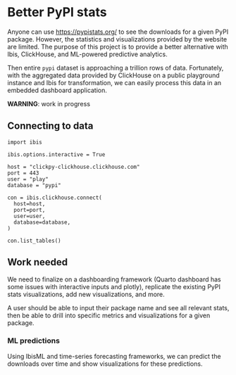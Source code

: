 # Better PyPI stats

Anyone can use https://pypistats.org/ to see the downloads for a given PyPI
package. However, the statistics and visualizations provided by the website are
limited. The purpose of this project is to provide a better alternative with
Ibis, ClickHouse, and ML-powered predictive analytics.

Then entire `pypi` dataset is approaching a trillion rows of data. Fortunately,
with the aggregated data provided by ClickHouse on a public playground instance
and Ibis for transformation, we can easily process this data in an embedded
dashboard application.

**WARNING**: work in progress

## Connecting to  data

```
import ibis

ibis.options.interactive = True

host = "clickpy-clickhouse.clickhouse.com"
port = 443
user = "play"
database = "pypi"

con = ibis.clickhouse.connect(
  host=host,
  port=port,
  user=user,
  database=database,
)

con.list_tables()
```

## Work needed

We need to finalize on a dashboarding framework (Quarto dashboard has some
issues with interactive inputs and plotly), replicate the existing PyPI stats
visualizations, add new visualizations, and more.

A user should be able to input their package name and see all relevant stats,
then be able to drill into specific metrics and visualizations for a given
package.

### ML predictions

Using IbisML and time-series forecasting frameworks, we can predict the
downloads over time and show visualizations for these predictions.

